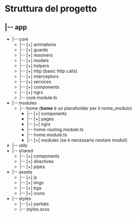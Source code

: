 
# Struttura del progetto

## |-- app

* |-- core
  * |-- [+] animations
  * |-- [+] guards
  * |-- [+] resolvers
  * |-- [+] models
  * |-- [+] helpers
  * |-- [+] http (basic http calls)
  * |-- [+] interceptors
  * |-- [+] services
  * |-- [+] components
  * |-- [+] ngrx
  * |-- core.module.ts
* |-- modules
  * |-- home (**home** è un placeholder per il nome_modulo)
    * |-- [+] components
    * |-- [+] pages
    * |-- [+] ngrx
    * |-- home-routing.module.ts
    * |-- home.module.ts
    * |-- [+] modules (se è necessario nestare moduli)
* |-- utils
* |-- shared
  * |-- [+] components
  * |-- [+] directives
  * |-- [+] pipes
* |-- assets
  * |-- [+] js
  * |-- [+] imgs
  * |-- [+] bgs
  * |-- [+] icons
* |-- styles
  * |-- [+] partials
  * |-- styles.scss
